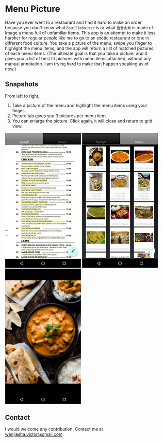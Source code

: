 # Menu Picture
Have you ever went to a restaurant and find it hard to make an order because you don't know what `Bouillabaisse` is or what `鱼香肉丝` is made of. Image a menu full of unfamiliar items. This app is an attempt to make it less harsher for regular people like me to go to an exotic restaurant or one in different food culture.
You take a picture of the menu, swipe you finger to highlight the menu items, and the app will return a list of matched pictures of each menu items. (The ultimate goal is that you take a picture, and it gives you a list of best fit pictures with menu items attached, without any manual annotation. I am trying hard to make that happen speaking as of now.)

## Snapshots
From left to right,
1. Take a picture of the menu and highlight the menu items using your finger.
2. Picture tab gives you 3 pictures per menu item.
3. You can enlarge the picture. Click again, it will close and return to grid view.

<img src="snapshot/highlight_tab.png" alt="Highlight mode" width="250">
<img src="snapshot/picture_tab.png" alt="Picture of the menu items" width="250">
<img src="snapshot/enlarge_pic.png" alt="Zoom in a menu picture" width="250">

## Contact
I would welcome any contribution. Contact me at wenjiesha.victor@gmail.com